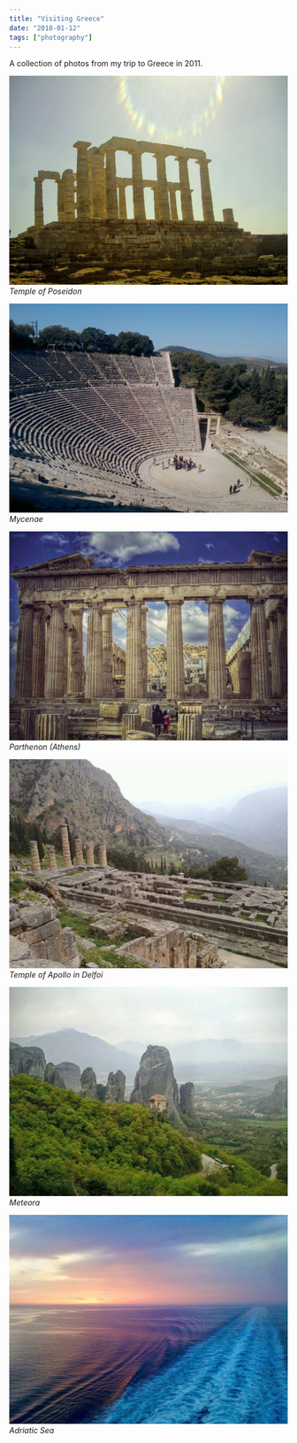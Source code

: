 ```yaml
---
title: "Visiting Greece"
date: "2018-01-12"
tags: ["photography"]
---
```


A collection of photos from my trip to Greece in 2011.

![Temple of Poseidon](1.jpeg)
_Temple of Poseidon_

![Mycenae](2.jpeg)
_Mycenae_

![Parthenon (Athens)](3.jpg)
_Parthenon (Athens)_

![Temple of Apollo in Delfoi](4.jpg)
_Temple of Apollo in Delfoi_

![Meteora](5.jpg)
_Meteora_

![Adriatic Sea](6.jpg)
_Adriatic Sea_
